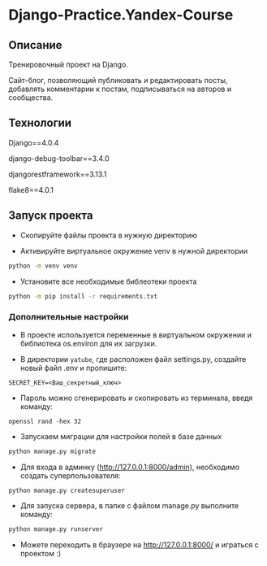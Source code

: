 # Django-Practice.Yandex-Course

## Описание

Тренировочный проект на Django.

Сайт-блог, позволяющий публиковать и редактировать посты, добавлять комментарии к постам, подписываться на авторов и сообщества.

## Технологии

Django==4.0.4

django-debug-toolbar==3.4.0

djangorestframework==3.13.1

flake8==4.0.1

## Запуск проекта
- Скопируйте файлы проекта в нужную директорию

- Активируйте виртуальное окружение venv в нужной директории
```bash
python -m venv venv
```

- Установите все необходимые библеотеки проекта
```bash
python -m pip install -r requirements.txt
``` 

### Дополнительные настройки

- В проекте используется переменные в виртуальном окружении и библиотека os.environ для их загрузки.

- В директории `yatube`, где расположен файл settings.py, создайте новый файл .env и пропишите:
```
SECRET_KEY=<Ваш_секретный_ключ>
```
- Пароль можно сгенерировать и скопировать из терминала, введя команду:
```
openssl rand -hex 32
```

- Запускаем миграции для настройки полей в базе данных

```bash
python manage.py migrate
```

- Для входа в админку (http://127.0.0.1:8000/admin), необходимо создать суперпользователя:
```bash
python manage.py createsuperuser
```

- Для запуска сервера, в папке с файлом manage.py выполните команду:
```bash
python manage.py runserver
```
- Можете переходить в браузере на http://127.0.0.1:8000/ и играться с проектом :)

